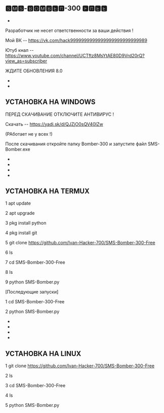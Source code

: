 
🆂🅼🆂-🅱🅾🅼🅱🅴🆁-300 🅵🆁🅴🅴
-
-

Разработчик не несет ответственности за ваши действия !

Мой ВК -- https://vk.com/hack9999999999999999999999999989

Ютуб кнал -- https://www.youtube.com/channel/UCTftz8MsYtAE80D9Vrd20rQ?view_as=subscriber

ЖДИТЕ ОБНОВЛЕНИЯ 8.0

-
-
УСТАНОВКА НА WINDOWS
-

ПЕРЕД СКАЧИВАНИЕ ОТКЛЮЧИТЕ АНТИВИРУС !

Скачать -- https://yadi.sk/d/QJZjO0sQV40IZw 

(РАботает не у всех !)

После скачивания откройте папку Bomber-300 и запустите файл SMS-Bomber.exe

-
-
-
-






УСТАНОВКА НА TERMUX
-

1 apt update

2 apt upgrade

3 pkg install python

4 pkg install git

5 git clone https://github.com/Ivan-Hacker-700/SMS-Bomber-300-Free

6 ls

7 cd SMS-Bomber-300-Free

8 ls

9 python SMS-Bomber.py

[Последующие запуски]

1 cd SMS-Bomber-300-Free

2 python SMS-Bomber.py

-
-
-
-


УСТАНОВКА НА LINUX
-

1 git clone https://github.com/Ivan-Hacker-700/SMS-Bomber-300-Free

2 ls

3 cd SMS-Bomber-300-Free

4 ls

5 python SMS-Bomber.py
